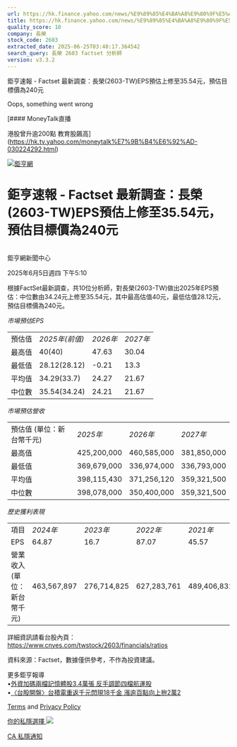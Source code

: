 ```yaml
---
url: https://hk.finance.yahoo.com/news/%E9%89%85%E4%BA%A8%E9%80%9F%E5%A0%B1-factset-%E6%9C%80%E6%96%B0%E8%AA%BF%E6%9F%A5-%E9%95%B7%E6%A6%AE-2603-001033487.html
title: https://hk.finance.yahoo.com/news/%E9%89%85%E4%BA%A8%E9%80%9F%E5%A0%B1-factset-%E6%9C%80%E6%96%B0%E8
quality_score: 10
company: 長榮
stock_code: 2603
extracted_date: 2025-06-25T03:48:17.364542
search_query: 長榮 2603 factset 分析師
version: v3.3.2
---
```


鉅亨速報 - Factset 最新調查：長榮(2603-TW)EPS預估上修至35.54元，預估目標價為240元 


Oops, something went wrong

 

[#### MoneyTalk直播

港股曾升逾200點 教育股飆高](https://hk.tv.yahoo.com/moneytalk%E7%9B%B4%E6%92%AD-030224292.html)

[![鉅亨網](https://s.yimg.com/ny/api/res/1.2/UM5hrThmhlnSiBO4o4qlLg--/YXBwaWQ9aGlnaGxhbmRlcjt3PTE0NjtoPTQ4O2NmPXdlYnA-/https://s.yimg.com/os/creatr-uploaded-images/2020-01/147c7630-36ab-11ea-ae7c-5ee7a0016555)](http://www.cnyes.com/ "鉅亨網")

# 鉅亨速報 - Factset 最新調查：長榮(2603-TW)EPS預估上修至35.54元，預估目標價為240元

![](data:image/gif;base64,R0lGODlhAQABAIAAAAAAAP///ywAAAAAAQABAAACAUwAOw==)

鉅亨網新聞中心

2025年6月5日週四 下午5:10

根據FactSet最新調查，共10位分析師，對長榮(2603-TW)做出2025年EPS預估：中位數由34.24元上修至35.54元，其中最高估值40元，最低估值28.12元，預估目標價為240元。

*市場預估EPS*

|  |  |  |  |
| --- | --- | --- | --- |
| 預估值 | *2025年(前值)* | *2026年* | *2027年* |
| 最高值 | 40(40) | 47.63 | 30.04 |
| 最低值 | 28.12(28.12) | -0.21 | 13.3 |
| 平均值 | 34.29(33.7) | 24.27 | 21.67 |
| 中位數 | 35.54(34.24) | 24.21 | 21.67 |

*市場預估營收*

|  |  |  |  |
| --- | --- | --- | --- |
| 預估值 (單位：新台幣千元) | *2025年* | *2026年* | *2027年* |
| 最高值 | 425,200,000 | 460,585,000 | 381,850,000 |
| 最低值 | 369,679,000 | 336,974,000 | 336,793,000 |
| 平均值 | 398,115,430 | 371,256,120 | 359,321,500 |
| 中位數 | 398,078,000 | 350,400,000 | 359,321,500 |

*歷史獲利表現*

|  |  |  |  |  |
| --- | --- | --- | --- | --- |
| 項目 | *2024年* | *2023年* | *2022年* | *2021年* |
| EPS | 64.87 | 16.7 | 87.07 | 45.57 |
| 營業收入 (單位：新台幣千元) | 463,567,897 | 276,714,825 | 627,283,761 | 489,406,832 |

詳細資訊請看台股內頁：  
<https://www.cnyes.com/twstock/2603/financials/ratios>

資料來源：Factset，數據僅供參考，不作為投資建議。

更多鉅亨報導  
•[外資加碼兩檔記憶體股3.4萬張 反手調節四檔航運股](https://news.cnyes.com/news/id/6008640?utm_source=yahoo&utm_medium=RSS&utm_campaign=relate)  
•[〈台股開盤〉台積電重返千元閃現18千金 漲逾百點向上拚2萬2](https://news.cnyes.com/news/id/6007744?utm_source=yahoo&utm_medium=RSS&utm_campaign=relate)

[Terms](https://guce.yahoo.com/terms?locale=zh-Hant-HK)  and [Privacy Policy](https://guce.yahoo.com/privacy-policy?locale=zh-Hant-HK)

[你的私隱選擇 ![](https://s.yimg.com/dv/static/siteApp/img/privacy-choice-control.png)](https://guce.yahoo.com/state-controls?locale=zh-Hant-HK&state=CA)

[CA 私隱通知](https://guce.yahoo.com/ca-notice?locale=zh-Hant-HK)